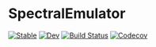 # SpectralEmulator

[![Stable](https://img.shields.io/badge/docs-stable-blue.svg)](https://mileslucas.github.io/SpectralEmulator.jl/stable)
[![Dev](https://img.shields.io/badge/docs-dev-blue.svg)](https://mileslucas.github.io/SpectralEmulator.jl/dev)
[![Build Status](https://travis-ci.com/mileslucas/SpectralEmulator.jl.svg?branch=master)](https://travis-ci.com/mileslucas/SpectralEmulator.jl)
[![Codecov](https://codecov.io/gh/mileslucas/SpectralEmulator.jl/branch/master/graph/badge.svg)](https://codecov.io/gh/mileslucas/SpectralEmulator.jl)
